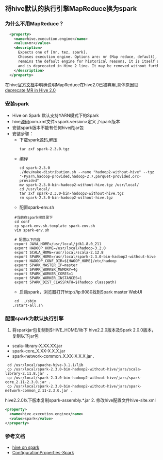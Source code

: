 ## 将hive默认的执行引擎MapReduce换为spark

### 为什么不用MapReduce？
```xml
  <property>
    <name>hive.execution.engine</name>
    <value>mr</value>
    <description>
      Expects one of [mr, tez, spark].
      Chooses execution engine. Options are: mr (Map reduce, default), tez, spark. While MR
      remains the default engine for historical reasons, it is itself a historical engine
      and is deprecated in Hive 2 line. It may be removed without further warning.
    </description>
  </property> 
```
在hive[官方文档](https://cwiki.apache.org/confluence/display/Hive/Configuration+Properties)中明确说明MapReduce在hive2.0已被弃用,具体原因见[deprecate MR in Hive 2.0](https://issues.apache.org/jira/browse/HIVE-12300)

### 安装spark
* Hive on Spark 默认支持YARN模式下的Spark
* hive[源码](https://github.com/apache/hive)pom.xml文件<spark.version>定义了spark版本
* 安装spark版本不能有任何hive的jar包
* 安装步骤：
  * 下载spark[源码](https://archive.apache.org/dist/spark/spark-2.3.0/),解压
    ```shell
    tar zxf spark-2.3.0.tgz
    ```
  * 编译
    ```shell
    cd spark-2.3.0
    ./dev/make-distribution.sh --name "hadoop2-without-hive" --tgz "-Pyarn,hadoop-provided,hadoop-2.7,parquet-provided,orc-provided"
    mv spark-2.3.0-bin-hadoop2-without-hive.tgz /usr/local/
    cd /usr/local/
    tar zxf spark-2.3.0-bin-hadoop2-without-hive.tgz
    rm spark-2.3.0-bin-hadoop2-without-hive.tgz
    ```
   * 配置spark-env.sh
   ```shell
    #当前在spark根目录下
    cd conf
    cp spark-env.sh.template spark-env.sh
    vim spark-env.sh

    # 配置以下内容
    export JAVA_HOME=/usr/local/jdk1.8.0_211
    export HADOOP_HOME=/usr/local/hadoop-3.2.0
    export SCALA_HOME=/usr/local/scala-2.12.8
    export SPARK_HOME=/usr/local/spark-2.3.0-bin-hadoop2-without-hive
    export HADOOP_CONF_DIR=${HAOOP_HOME}/etc/hadoop
    export SPARK_MASTER_IP=master
    export SPARK_WORKER_MEMORY=4g
    export SPARK_WORKER_CORES=1
    export SPARK_WORKER_INSTANCES=1
    export SPARK_DIST_CLASSPATH=$(hadoop classpath)
   ```
   * 启动spark，浏览器打开http://ip:8080找到Spark master WebUI
   ```shell
    cd ../sbin
   ./start-all.sh
   ```

### 配置spark为默认执行引擎
1. 将sparkjar包复制到$HIVE_HOME/lib下
  hive2.2.0版本及Spark 2.0.0版本，复制以下jar包
  * scala-library-X.XX.XX.jar
  * spark-core_X.XX-X.X.X.jar
  * spark-network-common_X.XX-X.X.X.jar .
  ```shell
   cd /usr/local/apache-hive-3.1.1/lib
   cp /usr/local/spark-2.3.0-bin-hadoop2-without-hive/jars/scala-library-2.11.8.jar .
   cp /usr/local/spark-2.3.0-bin-hadoop2-without-hive/jars/spark-core_2.11-2.3.0.jar .
   cp /usr/local/spark-2.3.0-bin-hadoop2-without-hive/jars/spark-network-common_2.11-2.3.0.jar .
  ```
  hive2.2.0以下版本复制spark-assembly.*.jar
2. 修改hive配置文件hive-site.xml
  ```xml
  <property>
    <name>hive.execution.engine</name>
    <value>spark</value>
  </property>
  ```
 ### 参考文档
 * [hive on spark](https://cwiki.apache.org/confluence/display/Hive/Hive+on+Spark%3A+Getting+Started) 
 * [ConfigurationProperties-Spark](https://cwiki.apache.org/confluence/display/Hive/Configuration+Properties#ConfigurationProperties-Spark)

